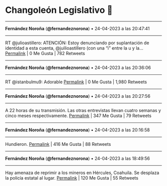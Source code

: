 # Changoleón Legislativo 🙈
*****
**Fernández Noroña** (**@fernandeznorona**) • 24-04-2023 a las 20:47:41
*****
RT @julioastillero: ATENCIÓN: Estoy denunciando por suplantación de identidad a esta cuenta, @juilioastillero (con una “i” entre la u y la…
[Permalink](https://twitter.com/fernandeznorona/status/1650723228707352576) | 0 Me Gusta | 782 Retweets
*****
**Fernández Noroña** (**@fernandeznorona**) • 24-04-2023 a las 20:36:06
*****
RT @istanbulmu9: Adorable
[Permalink](https://twitter.com/fernandeznorona/status/1650720313846661121) | 0 Me Gusta | 1,980 Retweets
*****
**Fernández Noroña** (**@fernandeznorona**) • 24-04-2023 a las 20:27:56
*****
A 22 horas de su transmisión. Las otras entrevistas llevan cuatro semanas y cinco meses respectivamente.
[Permalink](https://twitter.com/fernandeznorona/status/1650718259606614016) | 347 Me Gusta | 79 Retweets
*****
**Fernández Noroña** (**@fernandeznorona**) • 24-04-2023 a las 20:16:58
*****
Hundieron.
[Permalink](https://twitter.com/fernandeznorona/status/1650715500626997251) | 416 Me Gusta | 88 Retweets
*****
**Fernández Noroña** (**@fernandeznorona**) • 24-04-2023 a las 18:49:56
*****
Hay amenaza de reprimir a los mineros en Hércules, Coahuila. Se desplaza la policía estatal al lugar.
[Permalink](https://twitter.com/fernandeznorona/status/1650693595152760844) | 120 Me Gusta | 55 Retweets